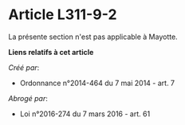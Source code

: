 # Article L311-9-2

La présente section n'est pas applicable à Mayotte.

**Liens relatifs à cet article**

_Créé par_:

  - Ordonnance n°2014-464 du 7 mai 2014 - art. 7

_Abrogé par_:

  - Loi n°2016-274 du 7 mars 2016 - art. 61

